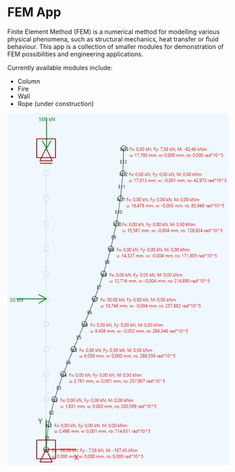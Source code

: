 # FEM App

Finite Element Method (FEM) is a numerical method for modelling various physical phenomena, such as structural mechanics, heat transfer or fluid behaviour. This app is a collection of smaller modules for demonstration of FEM possibilities and engineering applications.

Currently available modules include:
* Column
* Fire
* Wall
* Rope (under construction)

![FEM Column](https://github.com/RossCZ/FEM_App/blob/97ca9f01fcbbd89bd479eae146268a26e63a467b/0_Examples/FEM%20Column.jpg)
